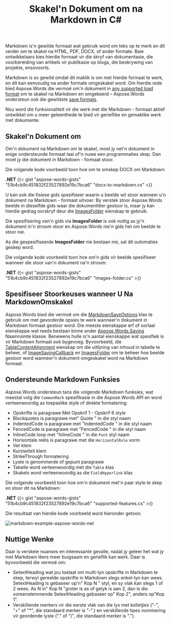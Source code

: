 ﻿---
title: Skakel'n Dokument om na Markdown in C#
second_title: Aspose.Words vir .NET
articleTitle: Skakel'n Dokument om na Markdown
linktitle: Skakel'n Dokument om na Markdown
type: docs
description: "Skakel'n dokument in enige ondersteun vrag formaat na Markdown en omgekeerd met behulp van C#."
keywords: how to convert a document to markdown c#
weight: 40
url: /af/net/convert-a-document-to-markdown/
---

Markdown is'n gewilde formaat wat gebruik word om teks op te merk en dit verder om te skakel na HTML, PDF, DOCX, of ander formate. Baie ontwikkelaars kies hierdie formaat vir die skryf van dokumentasie, die voorbereiding van artikels vir publikasie op blogs, die beskrywing van projekte, ensovoorts.

Markdown is so gewild omdat dit maklik is om met hierdie formaat te werk, en dit kan eenvoudig na ander formate omgeskakel word. Om hierdie rede bied Aspose.Words die vermoë om'n dokument in [any supported load format](https://reference.aspose.com/words/net/aspose.words/loadformat/) om te skakel na Markdown en omgekeerd – Aspose.Words ondersteun ook die gewildste [save formats](https://reference.aspose.com/words/net/aspose.words/saveformat/).

Nou word die funksionaliteit vir die werk met die Markdown - formaat aktief ontwikkel om u meer geleenthede te bied vir gerieflike en gemaklike werk met dokumente.

## Skakel'n Dokument om

Om'n dokument na Markdown om te skakel, moet jy net'n dokument in enige ondersteunde formaat laai of'n nuwe een programmaties skep. Dan moet jy die dokument in Markdown - formaat stoor.

Die volgende kode voorbeeld toon hoe om te omskep DOCX om Markdown:

**.NET**
{{< gist "aspose-words-gists" "51b4cb9c451832f23527892e19c7bca6" "docx-to-markdown.cs" >}}

U kan ook die fisiese gids spesifiseer waarin u beelde wil stoor wanneer u'n dokument na Markdown - formaat uitvoer. By verstek stoor Aspose.Words beelde in dieselfde gids waar die dokumentlêer gestoor is, maar jy kan hierdie gedrag oorskryf deur die [ImagesFolder](https://reference.aspose.com/words/net/aspose.words.saving/markdownsaveoptions/imagesfolder/) eienskap te gebruik.

Die spesifisering van'n gids via **ImagesFolder** is ook nuttig as jy'n dokument in'n stroom stoor en Aspose.Words nie'n gids het om beelde te stoor nie.

As die gespesifiseerde **ImagesFolder** nie bestaan nie, sal dit outomaties geskep word.

Die volgende kode voorbeeld toon hoe om'n gids vir beelde spesifiseer wanneer die stoor van'n dokument na'n stroom:

**.NET**
{{< gist "aspose-words-gists" "51b4cb9c451832f23527892e19c7bca6" "images-folder.cs" >}}

## Spesifiseer Stoorkeuses wanneer U Na MarkdownOmskakel

Aspose.Words bied die vermoë om die [MarkdownSaveOptions](https://reference.aspose.com/words/net/aspose.words.saving/markdownsaveoptions/) klas te gebruik om met gevorderde opsies te werk wanneer'n dokument in Markdown formaat gestoor word. Die meeste eienskappe erf of oorlaai eienskappe wat reeds bestaan binne ander [Aspose.Words.Saving](https://reference.aspose.com/words/net/aspose.words.saving/) Naamruimte klasse. Benewens hulle is'n aantal eienskappe wat spesifiek is vir Markdown formaat ook bygevoeg. Byvoorbeeld, die [TableContentAlignment](https://reference.aspose.com/words/net/aspose.words.saving/markdownsaveoptions/tablecontentalignment/) eienskap om die uitlijning van inhoud in tabelle te beheer, of [ImageSavingCallback](https://reference.aspose.com/words/net/aspose.words.saving/markdownsaveoptions/imagesavingcallback/) en [ImagesFolder](https://reference.aspose.com/words/net/aspose.words.saving/markdownsaveoptions/imagesfolder/) om te beheer hoe beelde gestoor word wanneer'n dokument omgeskakel word na Markdown formaat.

## Ondersteunde Markdown Funksies

Aspose.Words ondersteun tans die volgende Markdown funksies, wat meestal volg die `CommonMark` spesifikasie in die Aspose.Words API en word verteenwoordig as toepaslike style of direkte formatering:

* Opskrifte is paragrawe Met Opskrif 1 - Opskrif 6 style
* Blockquotes is paragrawe met" Quote " in die styl naam
* IndentedCode is paragrawe met "IndentedCode " in die styl naam
* FencedCode is paragrawe met "FencedCode " in die styl naam
* InlineCode loop met "InlineCode " in die `Font` styl naam
* Horisontale reëls is paragrawe met die `HorizontalRule` vorm
* Vet klem
* Kursiwiteit klem
* StrikeThrough formatering
* Lyste is genommerde of gepunt paragrawe
* Tabelle word verteenwoordig met die `Table` klas
* Skakels word verteenwoordig as die `FieldHyperlink` klas

Die volgende voorbeeld toon hoe om'n dokument met'n paar style te skep en stoor dit na Markdown:

**.NET**
{{< gist "aspose-words-gists" "51b4cb9c451832f23527892e19c7bca6" "supported-features.cs" >}}

Die resultaat van hierdie kode voorbeeld word hieronder getoon.

![markdown-example-aspose-words-net](markdown-example.png)

## Nuttige Wenke

Daar is verskeie nuanses en interessante gevalle, nadat jy geleer het wat jy met Markdown lêers meer buigsaam en gerieflik kan werk. Daar is byvoorbeeld die vermoë om:

* SetextHeading wat jou toelaat om multi-lyn opskrifte in Markdown te skep, terwyl gereelde opskrifte in Markdown slegs enkel-lyn kan wees. SetextHeading is gebaseer op'n" Kop N " styl, en sy vlak kan slegs 1 of 2 wees. As N in" Kop N "groter is as of gelyk is aan 2, dan is die ooreenstemmende SetextHeading gebaseer op" Kop 2", anders op"Kop 1".
* Verskillende merkers vir die eerste vlak van die lys met kolletjies ("-", "+" of "*", die standaard merker is "-".) en verskillende tipes nommering vir geordende lyste ("." of ")", die standaard merker is ".").
